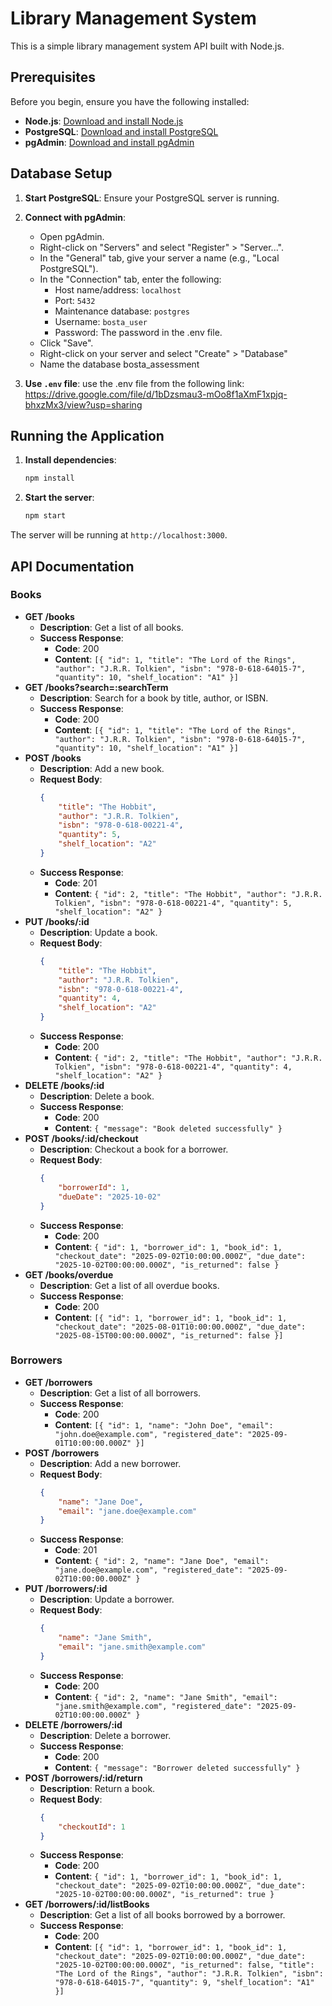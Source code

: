 # Library Management System

This is a simple library management system API built with Node.js.

## Prerequisites

Before you begin, ensure you have the following installed:

*   **Node.js**: [Download and install Node.js](https://nodejs.org/)
*   **PostgreSQL**: [Download and install PostgreSQL](https://www.postgresql.org/download/)
*   **pgAdmin**: [Download and install pgAdmin](https://www.pgadmin.org/download/)

## Database Setup

1.  **Start PostgreSQL**: Ensure your PostgreSQL server is running.
2.  **Connect with pgAdmin**:
    *   Open pgAdmin.
    *   Right-click on "Servers" and select "Register" > "Server...".
    *   In the "General" tab, give your server a name (e.g., "Local PostgreSQL").
    *   In the "Connection" tab, enter the following:
        *   Host name/address: `localhost`
        *   Port: `5432`
        *   Maintenance database: `postgres`
        *   Username: `bosta_user`
        *   Password: The password in the .env file.
    *   Click "Save".
    * Right-click on your server and select "Create" > "Database"
    * Name the database bosta_assessment
    
4.  **Use `.env` file**: use the .env file from the following link:
https://drive.google.com/file/d/1bDzsmau3-mOo8f1aXmF1xpjq-bhxzMx3/view?usp=sharing

## Running the Application

1.  **Install dependencies**:
    ```bash
    npm install
    ```
2.  **Start the server**:
    ```bash
    npm start
    ```
The server will be running at `http://localhost:3000`.

## API Documentation

### Books

*   **GET /books**
    *   **Description**: Get a list of all books.
    *   **Success Response**:
        *   **Code**: 200
        *   **Content**: `[{ "id": 1, "title": "The Lord of the Rings", "author": "J.R.R. Tolkien", "isbn": "978-0-618-64015-7", "quantity": 10, "shelf_location": "A1" }]`
*   **GET /books?search=:searchTerm**
    *   **Description**: Search for a book by title, author, or ISBN.
    *   **Success Response**:
        *   **Code**: 200
        *   **Content**: `[{ "id": 1, "title": "The Lord of the Rings", "author": "J.R.R. Tolkien", "isbn": "978-0-618-64015-7", "quantity": 10, "shelf_location": "A1" }]`
*   **POST /books**
    *   **Description**: Add a new book.
    *   **Request Body**:
        ```json
        {
            "title": "The Hobbit",
            "author": "J.R.R. Tolkien",
            "isbn": "978-0-618-00221-4",
            "quantity": 5,
            "shelf_location": "A2"
        }
        ```
    *   **Success Response**:
        *   **Code**: 201
        *   **Content**: `{ "id": 2, "title": "The Hobbit", "author": "J.R.R. Tolkien", "isbn": "978-0-618-00221-4", "quantity": 5, "shelf_location": "A2" }`
*   **PUT /books/:id**
    *   **Description**: Update a book.
    *   **Request Body**:
        ```json
        {
            "title": "The Hobbit",
            "author": "J.R.R. Tolkien",
            "isbn": "978-0-618-00221-4",
            "quantity": 4,
            "shelf_location": "A2"
        }
        ```
    *   **Success Response**:
        *   **Code**: 200
        *   **Content**: `{ "id": 2, "title": "The Hobbit", "author": "J.R.R. Tolkien", "isbn": "978-0-618-00221-4", "quantity": 4, "shelf_location": "A2" }`
*   **DELETE /books/:id**
    *   **Description**: Delete a book.
    *   **Success Response**:
        *   **Code**: 200
        *   **Content**: `{ "message": "Book deleted successfully" }`
*   **POST /books/:id/checkout**
    *   **Description**: Checkout a book for a borrower.
    *   **Request Body**:
        ```json
        {
            "borrowerId": 1,
            "dueDate": "2025-10-02"
        }
        ```
    *   **Success Response**:
        *   **Code**: 200
        *   **Content**: `{ "id": 1, "borrower_id": 1, "book_id": 1, "checkout_date": "2025-09-02T10:00:00.000Z", "due_date": "2025-10-02T00:00:00.000Z", "is_returned": false }`
*   **GET /books/overdue**
    *   **Description**: Get a list of all overdue books.
    *   **Success Response**:
        *   **Code**: 200
        *   **Content**: `[{ "id": 1, "borrower_id": 1, "book_id": 1, "checkout_date": "2025-08-01T10:00:00.000Z", "due_date": "2025-08-15T00:00:00.000Z", "is_returned": false }]`

### Borrowers

*   **GET /borrowers**
    *   **Description**: Get a list of all borrowers.
    *   **Success Response**:
        *   **Code**: 200
        *   **Content**: `[{ "id": 1, "name": "John Doe", "email": "john.doe@example.com", "registered_date": "2025-09-01T10:00:00.000Z" }]`
*   **POST /borrowers**
    *   **Description**: Add a new borrower.
    *   **Request Body**:
        ```json
        {
            "name": "Jane Doe",
            "email": "jane.doe@example.com"
        }
        ```
    *   **Success Response**:
        *   **Code**: 201
        *   **Content**: `{ "id": 2, "name": "Jane Doe", "email": "jane.doe@example.com", "registered_date": "2025-09-02T10:00:00.000Z" }`
*   **PUT /borrowers/:id**
    *   **Description**: Update a borrower.
    *   **Request Body**:
        ```json
        {
            "name": "Jane Smith",
            "email": "jane.smith@example.com"
        }
        ```
    *   **Success Response**:
        *   **Code**: 200
        *   **Content**: `{ "id": 2, "name": "Jane Smith", "email": "jane.smith@example.com", "registered_date": "2025-09-02T10:00:00.000Z" }`
*   **DELETE /borrowers/:id**
    *   **Description**: Delete a borrower.
    *   **Success Response**:
        *   **Code**: 200
        *   **Content**: `{ "message": "Borrower deleted successfully" }`
*   **POST /borrowers/:id/return**
    *   **Description**: Return a book.
    *   **Request Body**:
        ```json
        {
            "checkoutId": 1
        }
        ```
    *   **Success Response**:
        *   **Code**: 200
        *   **Content**: `{ "id": 1, "borrower_id": 1, "book_id": 1, "checkout_date": "2025-09-02T10:00:00.000Z", "due_date": "2025-10-02T00:00:00.000Z", "is_returned": true }`
*   **GET /borrowers/:id/listBooks**
    *   **Description**: Get a list of all books borrowed by a borrower.
    *   **Success Response**:
        *   **Code**: 200
        *   **Content**: `[{ "id": 1, "borrower_id": 1, "book_id": 1, "checkout_date": "2025-09-02T10:00:00.000Z", "due_date": "2025-10-02T00:00:00.000Z", "is_returned": false, "title": "The Lord of the Rings", "author": "J.R.R. Tolkien", "isbn": "978-0-618-64015-7", "quantity": 9, "shelf_location": "A1" }]`
